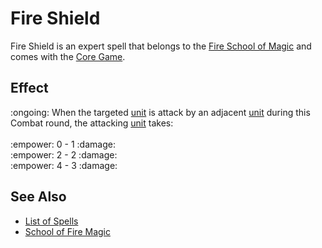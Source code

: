 # Fire Shield

Fire Shield is an expert spell that belongs to the [Fire School of Magic](school_of_fire_magic.md) and comes with the [Core Game](../content.md).


## Effect

:ongoing: When the targeted [unit](../units.md) is attack by an adjacent [unit](../units.md) during this Combat round, the attacking [unit](../units.md) takes:<br><br>:empower: 0 - 1 :damage:<br>:empower: 2 - 2 :damage:<br>:empower: 4 - 3 :damage:


## See Also

- [List of Spells](../spells.md)
- [School of Fire Magic](school_of_fire_magic.md)
